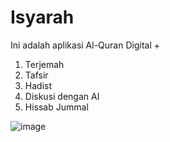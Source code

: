 # Isyarah

Ini adalah aplikasi Al-Quran Digital + 
1. Terjemah
2. Tafsir
3. Hadist
4. Diskusi dengan AI
5. Hissab Jummal



![image](https://github.com/user-attachments/assets/ac6eff54-1be9-4bc9-acd9-5fa67548e9a2)

